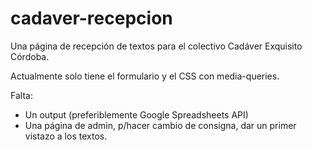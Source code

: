 # cadaver-recepcion
Una página de recepción de textos para el colectivo Cadáver Exquisito Córdoba.

Actualmente solo tiene el formulario y el CSS con media-queries.

Falta:
- Un output (preferiblemente Google Spreadsheets API)
- Una página de admin, p/hacer cambio de consigna, dar un primer vistazo a los textos.

